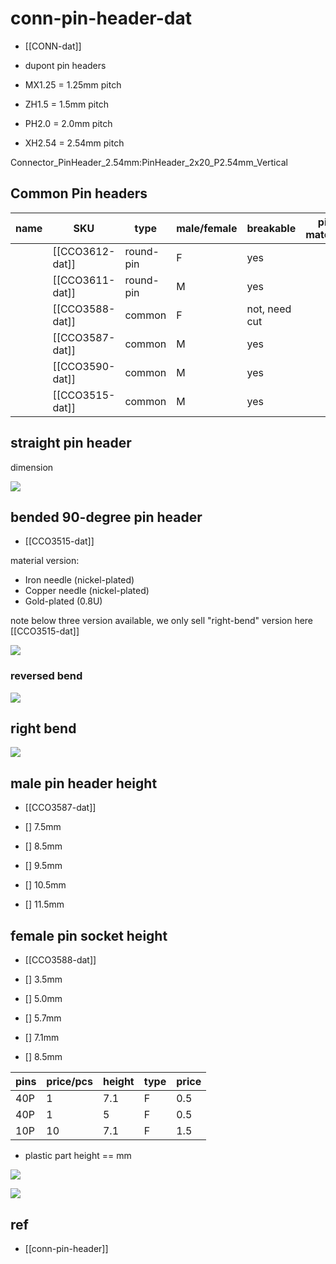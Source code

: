
# conn-pin-header-dat

- [[CONN-dat]]

- dupont pin headers 

- MX1.25 = 1.25mm pitch
- ZH1.5 = 1.5mm pitch 
- PH2.0 = 2.0mm pitch
- XH2.54 = 2.54mm pitch


Connector_PinHeader_2.54mm:PinHeader_2x20_P2.54mm_Vertical

## Common Pin headers 

| name | SKU             | type      | male/female | breakable     | pin material | full length |
| ---- | --------------- | --------- | ----------- | ------------- | ------------ | ----------- |
|      | [[CCO3612-dat]] | round-pin | F           | yes           |              |             |
|      | [[CCO3611-dat]] | round-pin | M           | yes           |              |             |
|      | [[CCO3588-dat]] | common    | F           | not, need cut |              |             |
|      | [[CCO3587-dat]] | common    | M           | yes           |              | 11 mm       |
|      | [[CCO3590-dat]] | common    | M           | yes           |              |             |
|      | [[CCO3515-dat]] | common    | M           | yes           |              |             |



## straight pin header

dimension 

![](2024-12-30-16-39-04.png)


## bended 90-degree pin header

- [[CCO3515-dat]]

material version: 

- Iron needle (nickel-plated)
- Copper needle (nickel-plated)
- Gold-plated (0.8U)


note below three version available, we only sell "right-bend" version here [[CCO3515-dat]]

![](2025-04-08-15-15-22.png)




### reversed bend 

![](2025-04-08-15-17-05.png)


## right bend 


![](2025-04-08-15-17-53.png)


## male pin header height

- [[CCO3587-dat]]

- [] 7.5mm 
- [] 8.5mm 
- [] 9.5mm 
- [] 10.5mm 
- [] 11.5mm 


## female pin socket height 

- [[CCO3588-dat]]

- [] 3.5mm
- [] 5.0mm
- [] 5.7mm
- [] 7.1mm
- [] 8.5mm

| pins | price/pcs | height | type | price |
| ---- | --------- | ------ | ---- | ----- |
| 40P  | 1         | 7.1    | F    | 0.5   |
| 40P  | 1         | 5      | F    | 0.5   |
| 10P  | 10        | 7.1    | F    | 1.5   |

- plastic part height == mm 



![](2025-09-26-16-08-49.png)


![](2025-09-26-16-04-51.png)


## ref 

- [[conn-pin-header]]
